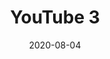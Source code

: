 ---
title: YouTube 3
date: "2020-08-04"
description: "Youtube 3"
category: youtube
url: ./youtube3.jpg
---